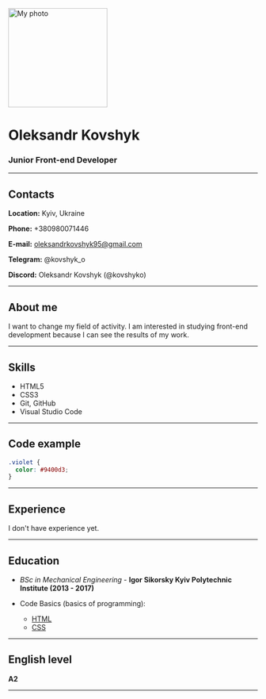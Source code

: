 <img src="https://scontent.fiev8-2.fna.fbcdn.net/v/t39.30808-6/249526904_629880554702001_464218798414242737_n.jpg?_nc_cat=111&ccb=1-5&_nc_sid=09cbfe&_nc_ohc=PYB6QR9QzJQAX-f7s-M&_nc_ht=scontent.fiev8-2.fna&oh=00_AT9scgkKKCTOPYMEPiXN1jOR6c4IjDlMoPhNd9NDZEEgaw&oe=61C87C97" alt="My photo" width="200">

# Oleksandr Kovshyk

### Junior Front-end Developer

---

## Contacts

**Location:** Kyiv, Ukraine

**Phone:** +380980071446

**E-mail:** oleksandrkovshyk95@gmail.com

**Telegram:** @kovshyk_o

**Discord:** Oleksandr Kovshyk (@kovshyko)

---

## About me

I want to change my field of activity. I am interested in studying front-end development because I can see the results of my work.

---

## Skills

- HTML5
- CSS3
- Git, GitHub
- Visual Studio Code

---

## Code example

```css
.violet {
  color: #9400d3;
}
```

---

## Experience

I don't have experience yet.

---

## Education

- _BSc in Mechanical Engineering_ - **Igor Sikorsky Kyiv Polytechnic Institute (2013 - 2017)**

- Code Basics (basics of programming):
  - [HTML](https://code-basics.com/languages/html)
  - [CSS](https://code-basics.com/languages/css)

---

## English level

**A2**

---
